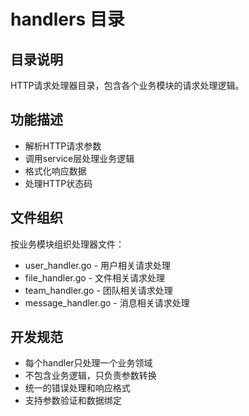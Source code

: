 # handlers 目录

## 目录说明
HTTP请求处理器目录，包含各个业务模块的请求处理逻辑。

## 功能描述
- 解析HTTP请求参数
- 调用service层处理业务逻辑
- 格式化响应数据
- 处理HTTP状态码

## 文件组织
按业务模块组织处理器文件：
- user_handler.go - 用户相关请求处理
- file_handler.go - 文件相关请求处理
- team_handler.go - 团队相关请求处理
- message_handler.go - 消息相关请求处理

## 开发规范
- 每个handler只处理一个业务领域
- 不包含业务逻辑，只负责参数转换
- 统一的错误处理和响应格式
- 支持参数验证和数据绑定